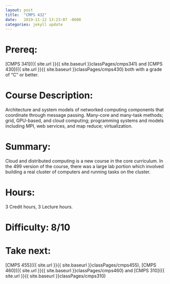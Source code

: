 ```yaml
---
layout: post
title:  "CMPS 432"
date:   2019-11-12 13:23:07 -0600
categories: jekyll update
---
```


# Prereq:  
[CMPS 341]({{ site.url }}{{ site.baseurl }}classPages/cmps341) and [CMPS 430]({{ site.url }}{{ site.baseurl }}classPages/cmps430) both with a grade of “C” or better.  
  
# Course Description:  
Architecture and system models of networked computing components that coordinate through message passing. Many-core and many-task methods; grid, GPU-based, and cloud computing; programming systems and models including MPI, web services, and map reduce; virtualization.
  
# Summary:  
Cloud and distributed computing is a new course in the core curriculum. In the 499 version of the course, there was a large lab portion which involved building a real cluster of computers and running tasks on the cluster. 
  
# Hours:  
3 Credit hours, 3 Lecture hours.  
  
# Difficulty:  8/10  
  
# Take next: 
[CMPS 455]({{ site.url }}{{ site.baseurl }}classPages/cmps455), [CMPS 460]({{ site.url }}{{ site.baseurl }}classPages/cmps460) and [CMPS 310]({{ site.url }}{{ site.baseurl }}classPages/cmps310)